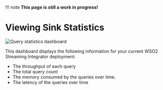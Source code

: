 !!! note
    **This page is still a work in progress!**
    
# Viewing Sink Statistics

![Query statistics dashboard]({{base_path}}/assets/img/streaming/streaming-integrator-grafana-dashboard/query_statistics_dashboard.png)

This dashboard displays the following information for your current WSO2 Streaming Integrator deployment:

- The throughput of each query
- The total query count
- The memory consumed by the queries over time.
- The latency of the queries over time